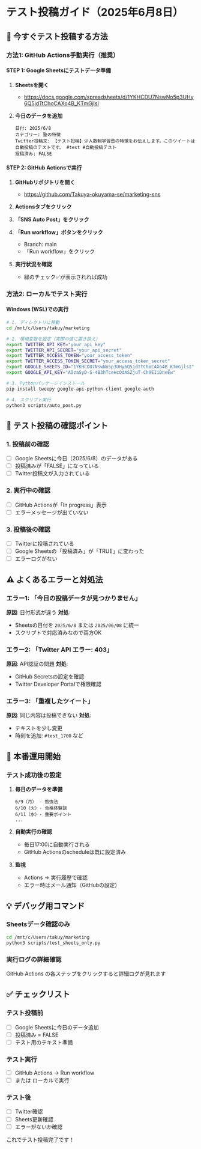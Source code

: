# テスト投稿ガイド（2025年6月8日）

## 🧪 今すぐテスト投稿する方法

### 方法1: GitHub Actions手動実行（推奨）

#### STEP 1: Google Sheetsにテストデータ準備
1. **Sheetsを開く**
   - https://docs.google.com/spreadsheets/d/1YKHCDU7NswNo5p3UHy6Q5jdTtChoCAXo4B_KTmGjlsI

2. **今日のデータを追加**
   ```
   日付: 2025/6/8
   カテゴリー: 塾の特徴
   Twitter投稿文: 【テスト投稿】少人数制学習塾の特徴をお伝えします。このツイートは自動投稿のテストです。 #test #自動投稿テスト
   投稿済み: FALSE
   ```

#### STEP 2: GitHub Actionsで実行
1. **GitHubリポジトリを開く**
   - https://github.com/Takuya-okuyama-se/marketing-sns

2. **Actionsタブをクリック**

3. **「SNS Auto Post」をクリック**

4. **「Run workflow」ボタンをクリック**
   - Branch: main
   - 「Run workflow」をクリック

5. **実行状況を確認**
   - 緑のチェック✅が表示されれば成功

### 方法2: ローカルでテスト実行

#### Windows (WSL)での実行
```bash
# 1. ディレクトリに移動
cd /mnt/c/Users/takuy/marketing

# 2. 環境変数を設定（実際の値に置き換え）
export TWITTER_API_KEY="your_api_key"
export TWITTER_API_SECRET="your_api_secret"
export TWITTER_ACCESS_TOKEN="your_access_token"
export TWITTER_ACCESS_TOKEN_SECRET="your_access_token_secret"
export GOOGLE_SHEETS_ID="1YKHCDU7NswNo5p3UHy6Q5jdTtChoCAXo4B_KTmGjlsI"
export GOOGLE_API_KEY="AIzaSyD-S-4B3hTceHcOdASZjuT-Ch9EIiDneEw"

# 3. Pythonパッケージインストール
pip install tweepy google-api-python-client google-auth

# 4. スクリプト実行
python3 scripts/auto_post.py
```

## 📝 テスト投稿の確認ポイント

### 1. 投稿前の確認
- [ ] Google Sheetsに今日（2025/6/8）のデータがある
- [ ] 投稿済みが「FALSE」になっている
- [ ] Twitter投稿文が入力されている

### 2. 実行中の確認
- [ ] GitHub Actionsが「In progress」表示
- [ ] エラーメッセージが出ていない

### 3. 投稿後の確認
- [ ] Twitterに投稿されている
- [ ] Google Sheetsの「投稿済み」が「TRUE」に変わった
- [ ] エラーログがない

## ⚠️ よくあるエラーと対処法

### エラー1: 「今日の投稿データが見つかりません」
**原因**: 日付形式が違う
**対処**: 
- Sheetsの日付を `2025/6/8` または `2025/06/08` に統一
- スクリプトで対応済みなので両方OK

### エラー2: 「Twitter API エラー: 403」
**原因**: API認証の問題
**対処**: 
- GitHub Secretsの設定を確認
- Twitter Developer Portalで権限確認

### エラー3: 「重複したツイート」
**原因**: 同じ内容は投稿できない
**対処**: 
- テキストを少し変更
- 時刻を追加: `#test_1700` など

## 🎯 本番運用開始

### テスト成功後の設定
1. **毎日のデータを準備**
   ```
   6/9（月） - 勉強法
   6/10（火）- 合格体験談
   6/11（水）- 重要ポイント
   ...
   ```

2. **自動実行の確認**
   - 毎日17:00に自動実行される
   - GitHub Actionsのscheduleは既に設定済み

3. **監視**
   - Actions → 実行履歴で確認
   - エラー時はメール通知（GitHubの設定）

## 💡 デバッグ用コマンド

### Sheetsデータ確認のみ
```bash
cd /mnt/c/Users/takuy/marketing
python3 scripts/test_sheets_only.py
```

### 実行ログの詳細確認
GitHub Actions の各ステップをクリックすると詳細ログが見れます

## ✅ チェックリスト

### テスト投稿前
- [ ] Google Sheetsに今日のデータ追加
- [ ] 投稿済み = FALSE
- [ ] テスト用のテキスト準備

### テスト実行
- [ ] GitHub Actions → Run workflow
- [ ] または ローカルで実行

### テスト後
- [ ] Twitter確認
- [ ] Sheets更新確認
- [ ] エラーがないか確認

これでテスト投稿完了です！